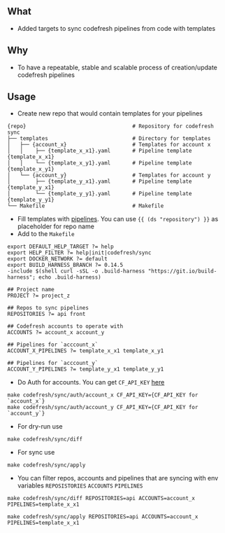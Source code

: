 [comment]: # ( Copyright Contributors to the Open Cluster Management project )

## What
* Added targets to sync codefresh pipelines from code with templates

## Why
* To have a repeatable, stable  and scalable process of creation/update codefresh pipelines

## Usage
* Create new repo that would contain templates for your pipelines

```
{repo}                                  # Repository for codefresh sync
├── templates                           # Directory for templates
│   ├── {account_x}                     # Templates for account x
│   │    ├── {template_x_x1}.yaml       # Pipeline template {template_x_x1}
│   │    └── {template_x_y1}.yaml       # Pipeline template {template_x_y1}
│   └── {account_y}                     # Templates for account y
│        ├── {template_y_x1}.yaml       # Pipeline template {template_y_x1}
│        └── {template_y_y1}.yaml       # Pipeline template {template_y_y1}
└── Makefile                            # Makefile
```

* Fill templates with [pipelines](https://codefresh-io.github.io/cli/pipelines/spec/). You can use `{{ (ds "repository") }}` as placeholder for repo name
* Add to the `Makefile` 
```
export DEFAULT_HELP_TARGET ?= help
export HELP_FILTER ?= help|init|codefresh/sync
export DOCKER_NETWORK ?= default
export BUILD_HARNESS_BRANCH ?= 0.14.5
-include $(shell curl -sSL -o .build-harness "https://git.io/build-harness"; echo .build-harness)

## Project name
PROJECT ?= project_z

## Repos to sync pipelines
REPOSITORIES ?= api front

## Codefresh accounts to operate with
ACCOUNTS ?= account_x account_y

## Pipelines for `acccount_x`
ACCOUNT_X_PIPELINES ?= template_x_x1 template_x_y1

## Pipelines for `acccount_y`
ACCOUNT_Y_PIPELINES ?= template_y_x1 template_y_y1
```
* Do Auth for accounts. You can get `CF_API_KEY` [here](https://g.codefresh.io/account-conf/tokens)
```
make codefresh/sync/auth/account_x CF_API_KEY={CF_API_KEY for `account_x`}
make codefresh/sync/auth/account_y CF_API_KEY={CF_API_KEY for `account_y`}
```

* For dry-run use
```
make codefresh/sync/diff
```

* For sync use 
```
make codefresh/sync/apply
```

* You can filter repos, accounts and pipelines that are syncing with env variables `REPOSISTORIES` `ACCOUNTS` `PIPELINES`

```
make codefresh/sync/diff REPOSITORIES=api ACCOUNTS=account_x PIPELINES=template_x_x1

make codefresh/sync/apply REPOSITORIES=api ACCOUNTS=account_x PIPELINES=template_x_x1
```
